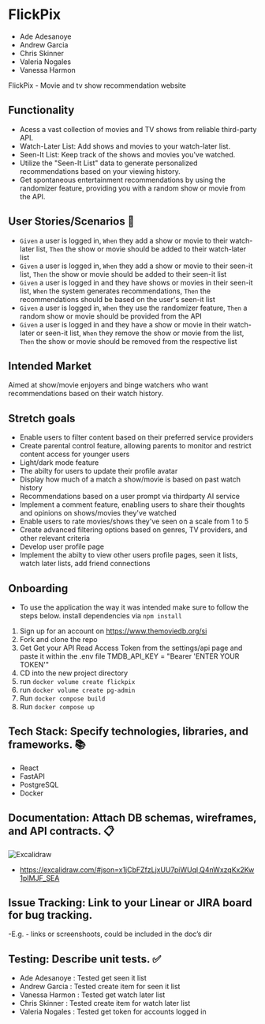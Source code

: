 # FlickPix

- Ade Adesanoye
- Andrew Garcia
- Chris Skinner
- Valeria Nogales
- Vanessa Harmon

FlickPix - Movie and tv show recommendation website

## Functionality

- Acess a vast collection of movies and TV shows from  reliable third-party API.
- Watch-Later List: Add shows and movies to your watch-later list.
- Seen-It List: Keep track of the shows and movies you've watched.
- Utilize the "Seen-It List" data to generate personalized recommendations based on your viewing history.
- Get spontaneous entertainment recommendations by using the randomizer feature, providing you with a random show or movie from the API.

## User Stories/Scenarios :cucumber:

- `Given` a user is logged in, `When` they add a show or movie to their watch-later list, `Then` the show or movie should be added to their watch-later list
- `Given` a user is logged in, `When` they add a show or movie to their seen-it list, `Then` the show or movie should be added to their seen-it list
- `Given` a user is logged in and they have shows or movies in their seen-it list, `When` the system generates recommendations, `Then` the recommendations should be based on the user's seen-it list
- `Given` a user is logged in, `When` they use the randomizer feature, `Then` a random show or movie should be provided from the API
- `Given` a user is logged in and they have a show or movie in their watch-later or seen-it list, `When` they remove the show or movie from the list, `Then` the show or movie should be removed from the respective list

## Intended Market

Aimed at show/movie enjoyers and binge watchers who want recommendations based on their watch history.

## Stretch goals

- Enable users to filter content based on their preferred service providers
- Create parental control feature, allowing parents to monitor and restrict content access for younger users
- Light/dark mode feature
- The abilty for users to update their profile avatar
- Display how much of a match a show/movie is based on past watch history
- Recommendations based on a user prompt via thirdparty AI service
- Implement a comment feature, enabling users to share their thoughts and opinions on shows/movies they've watched
- Enable users to rate movies/shows they've seen on a scale from 1 to 5
- Create advanced filtering options based on genres, TV providers, and other relevant criteria
- Develop user profile page
- Implement the abilty to view other users profile pages, seen it lists, watch later lists, add friend connections

## Onboarding

- To use the application the way it was intended make sure to follow the steps below.
install dependencies via `npm install`
1. Sign up for an account on https://www.themoviedb.org/si
2. Fork and clone the repo
3. Get Get your API Read Access Token from the settings/api page and paste it within the .env file
  TMDB_API_KEY = "Bearer 'ENTER YOUR TOKEN'"
4. CD into the new project directory
5. run `docker volume create flickpix`
6. run `docker volume create pg-admin`
7. Run `docker compose build`
8. Run `docker compose up`

## Tech Stack: Specify technologies, libraries, and frameworks. :books:

- React
- FastAPI
- PostgreSQL
- Docker

## Documentation: Attach DB schemas, wireframes, and API contracts. :clipboard:

![Excalidraw](https://live.staticflickr.com/65535/53288377385_4d68f3db22.jpg)

- https://excalidraw.com/#json=x1jCbFZfzLjxUU7piWUql,Q4nWxzqKx2Kw1pIMJF_SEA




## Issue Tracking: Link to your Linear or JIRA board for bug tracking.

-E.g. - links or screenshoots, could be included in the doc’s dir

## Testing: Describe unit tests. :white_check_mark:

- Ade Adesanoye : Tested get seen it list
- Andrew Garcia : Tested create item for seen it list
- Vanessa Harmon : Tested get watch later list
- Chris Skinner : Tested create item for watch later list
- Valeria Nogales : Tested get token for accounts logged in
